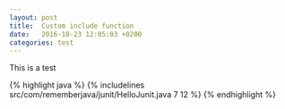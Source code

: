 ```yaml
---
layout: post
title:  Custom include function
date:   2016-10-23 12:05:03 +0200
categories: test
---
```

This is a test

{% highlight java %}
{% includelines src/com/rememberjava/junit/HelloJunit.java 7 12 %}
{% endhighlight %}

